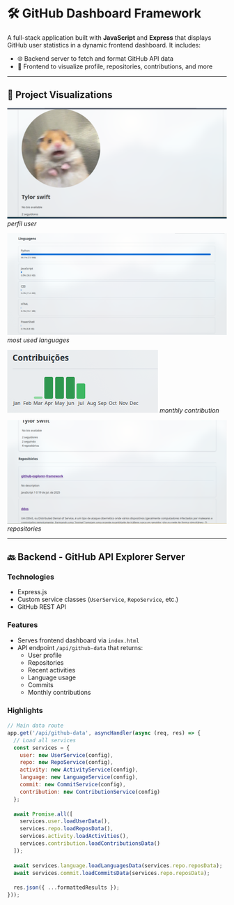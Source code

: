 # 🛠️ GitHub Dashboard Framework

A full-stack application built with **JavaScript** and **Express** that displays GitHub user statistics in a dynamic frontend dashboard. It includes:

- 🌐 Backend server to fetch and format GitHub API data
- 🎨 Frontend to visualize profile, repositories, contributions, and more

---

## 📸 Project Visualizations

![GitHub Dashboard Overview](./md/img1.png)
*perfil user*

![Backend Architecture Diagram](./md/img2.png)
*most used languages*

![Code Visualization](./md/img3.png)
*monthly contribution*

![Mobile Responsive View](./md//img4.png)
*repositories*



---

## 🔙 Backend - GitHub API Explorer Server

### Technologies
- Express.js
- Custom service classes (`UserService`, `RepoService`, etc.)
- GitHub REST API

### Features
- Serves frontend dashboard via `index.html`
- API endpoint `/api/github-data` that returns:
  - User profile
  - Repositories
  - Recent activities
  - Language usage
  - Commits
  - Monthly contributions

### Highlights

```js
// Main data route
app.get('/api/github-data', asyncHandler(async (req, res) => {
  // Load all services
  const services = {
    user: new UserService(config),
    repo: new RepoService(config),
    activity: new ActivityService(config),
    language: new LanguageService(config),
    commit: new CommitService(config),
    contribution: new ContributionService(config)
  };

  await Promise.all([
    services.user.loadUserData(),
    services.repo.loadReposData(),
    services.activity.loadActivities(),
    services.contribution.loadContributionsData()
  ]);

  await services.language.loadLanguagesData(services.repo.reposData);
  await services.commit.loadCommitsData(services.repo.reposData);

  res.json({ ...formattedResults });
}));